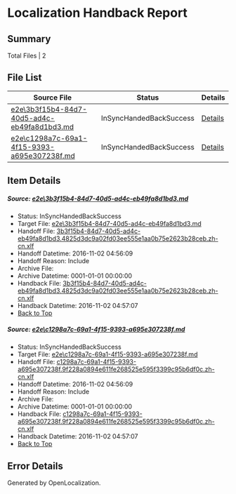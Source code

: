 # <a name='report-top'></a> Localization Handback Report

## Summary
 Total Files | 2

## File List
 Source File | Status | Details 
 ----------- | ------ | ------- 
 [e2e\3b3f15b4-84d7-40d5-ad4c-eb49fa8d1bd3.md](https://github.com/OpenLocalizationTestOrg/ol-test0/blob/e52459422917ddab1e8592443e9df5a63fbf53cb/e2e/3b3f15b4-84d7-40d5-ad4c-eb49fa8d1bd3.md) | InSyncHandedBackSuccess | [Details](#1c14de549270649d2141506ea5f95cf10bd1a7d61)
 [e2e\c1298a7c-69a1-4f15-9393-a695e307238f.md](https://github.com/OpenLocalizationTestOrg/ol-test0/blob/e52459422917ddab1e8592443e9df5a63fbf53cb/e2e/c1298a7c-69a1-4f15-9393-a695e307238f.md) | InSyncHandedBackSuccess | [Details](#c7bb5d96d14177459cba2585106e69812e40dd9f2)

## Item Details
##### <a name='1c14de549270649d2141506ea5f95cf10bd1a7d61'></a> Source: [e2e\3b3f15b4-84d7-40d5-ad4c-eb49fa8d1bd3.md](https://github.com/OpenLocalizationTestOrg/ol-test0/blob/e52459422917ddab1e8592443e9df5a63fbf53cb/e2e/3b3f15b4-84d7-40d5-ad4c-eb49fa8d1bd3.md)
* Status: InSyncHandedBackSuccess
* Target File: [e2e\3b3f15b4-84d7-40d5-ad4c-eb49fa8d1bd3.md](https://github.com/OpenLocalizationTestOrg/ol-test0-zhcn/blob/4ca1d4f1792e7566581ab702f152535f1c87bcaa/e2e/3b3f15b4-84d7-40d5-ad4c-eb49fa8d1bd3.md)
* Handoff File: [3b3f15b4-84d7-40d5-ad4c-eb49fa8d1bd3.4825d3dc9a02fd03ee555e1aa0b75e2623b28ceb.zh-cn.xlf](https://github.com/OpenLocalizationTestOrg/ol-test0-handoff/blob/b78684ad66f9579878434678147a0d10d9e2b1b8/ol-handoff/OpenLocalizationTestOrg/ol-test0-zhcn/yufeih/ht/3b3f15b4-84d7-40d5-ad4c-eb49fa8d1bd3.4825d3dc9a02fd03ee555e1aa0b75e2623b28ceb.zh-cn.xlf)
* Handoff Datetime: 2016-11-02 04:56:09
* Handoff Reason: Include
* Archive File: 
* Archive Datetime: 0001-01-01 00:00:00
* Handback File: [3b3f15b4-84d7-40d5-ad4c-eb49fa8d1bd3.4825d3dc9a02fd03ee555e1aa0b75e2623b28ceb.zh-cn.xlf](https://github.com/OpenLocalizationTestOrg/ol-test0-handback/blob/a802c5dc1db5b65878ea9531e6ae2416e482d3c0/ol-handback/OpenLocalizationTestOrg/ol-test0-zhcn/yufeih/ht/3b3f15b4-84d7-40d5-ad4c-eb49fa8d1bd3.4825d3dc9a02fd03ee555e1aa0b75e2623b28ceb.zh-cn.xlf)
* Handback Datetime: 2016-11-02 04:57:07
* [Back to Top](#report-top)

##### <a name='c7bb5d96d14177459cba2585106e69812e40dd9f2'></a> Source: [e2e\c1298a7c-69a1-4f15-9393-a695e307238f.md](https://github.com/OpenLocalizationTestOrg/ol-test0/blob/e52459422917ddab1e8592443e9df5a63fbf53cb/e2e/c1298a7c-69a1-4f15-9393-a695e307238f.md)
* Status: InSyncHandedBackSuccess
* Target File: [e2e\c1298a7c-69a1-4f15-9393-a695e307238f.md](https://github.com/OpenLocalizationTestOrg/ol-test0-zhcn/blob/4ca1d4f1792e7566581ab702f152535f1c87bcaa/e2e/c1298a7c-69a1-4f15-9393-a695e307238f.md)
* Handoff File: [c1298a7c-69a1-4f15-9393-a695e307238f.9f228a0894e611fe268525e595f3399c95b6df0c.zh-cn.xlf](https://github.com/OpenLocalizationTestOrg/ol-test0-handoff/blob/b78684ad66f9579878434678147a0d10d9e2b1b8/ol-handoff/OpenLocalizationTestOrg/ol-test0-zhcn/yufeih/ht/c1298a7c-69a1-4f15-9393-a695e307238f.9f228a0894e611fe268525e595f3399c95b6df0c.zh-cn.xlf)
* Handoff Datetime: 2016-11-02 04:56:09
* Handoff Reason: Include
* Archive File: 
* Archive Datetime: 0001-01-01 00:00:00
* Handback File: [c1298a7c-69a1-4f15-9393-a695e307238f.9f228a0894e611fe268525e595f3399c95b6df0c.zh-cn.xlf](https://github.com/OpenLocalizationTestOrg/ol-test0-handback/blob/a802c5dc1db5b65878ea9531e6ae2416e482d3c0/ol-handback/OpenLocalizationTestOrg/ol-test0-zhcn/yufeih/ht/c1298a7c-69a1-4f15-9393-a695e307238f.9f228a0894e611fe268525e595f3399c95b6df0c.zh-cn.xlf)
* Handback Datetime: 2016-11-02 04:57:07
* [Back to Top](#report-top)


## Error Details

Generated by OpenLocalization.

